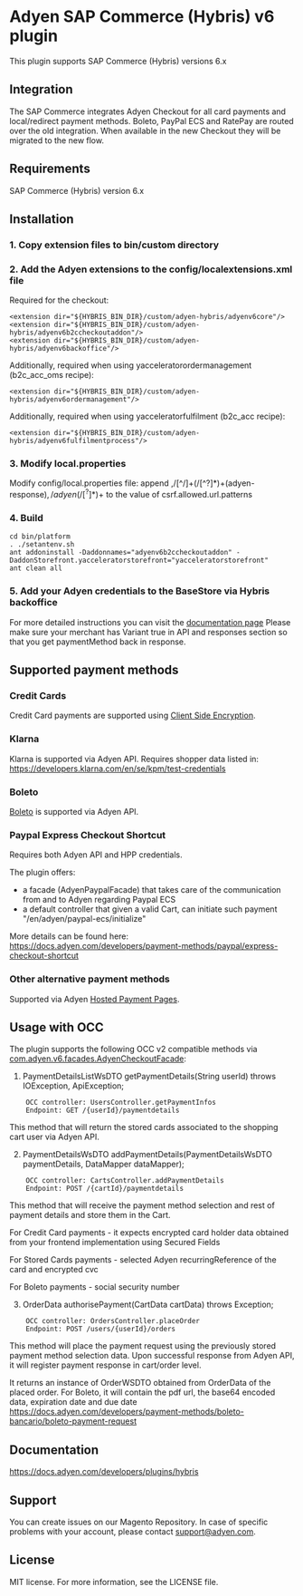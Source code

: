 # Adyen SAP Commerce (Hybris) v6 plugin

This plugin supports SAP Commerce (Hybris) versions 6.x

## Integration

The SAP Commerce integrates Adyen Checkout for all card payments and local/redirect payment methods.
Boleto, PayPal ECS and RatePay are routed over the old integration. When available in the new Checkout they will be migrated to the new flow.

## Requirements
SAP Commerce (Hybris) version 6.x

## Installation

### 1. Copy extension files to bin/custom directory

### 2. Add the Adyen extensions to the config/localextensions.xml file

Required for the checkout:
```
<extension dir="${HYBRIS_BIN_DIR}/custom/adyen-hybris/adyenv6core"/>
<extension dir="${HYBRIS_BIN_DIR}/custom/adyen-hybris/adyenv6b2ccheckoutaddon"/>
<extension dir="${HYBRIS_BIN_DIR}/custom/adyen-hybris/adyenv6backoffice"/>
```

Additionally, required when using yacceleratorordermanagement (b2c_acc_oms recipe):
```
<extension dir="${HYBRIS_BIN_DIR}/custom/adyen-hybris/adyenv6ordermanagement"/>
```

Additionally, required when using yacceleratorfulfilment (b2c_acc recipe):
```
<extension dir="${HYBRIS_BIN_DIR}/custom/adyen-hybris/adyenv6fulfilmentprocess"/>
```

### 3. Modify local.properties 

Modify config/local.properties file: 
append ,/[^/]+(/[^?]*)+(adyen-response)$,/adyen(/[^?]*)+$ to the value of csrf.allowed.url.patterns

### 4. Build
```
cd bin/platform
. ./setantenv.sh
ant addoninstall -Daddonnames="adyenv6b2ccheckoutaddon" -DaddonStorefront.yacceleratorstorefront="yacceleratorstorefront"
ant clean all
```

### 5. Add your Adyen credentials to the BaseStore via Hybris backoffice

For more detailed instructions you can visit the [documentation page](https://docs.adyen.com/developers/plug-ins-and-partners/hybris)
Please make sure your merchant has Variant true in API and responses section so that you get paymentMethod back in response.


## Supported payment methods

### Credit Cards

Credit Card payments are supported using [Client Side Encryption](https://docs.adyen.com/support/payment-glossary/client-side-encryption-cse).

### Klarna

Klarna is supported via Adyen API.
Requires shopper data listed in: https://developers.klarna.com/en/se/kpm/test-credentials

### Boleto

[Boleto](https://docs.adyen.com/developers/payment-methods/boleto-bancario) is supported via Adyen API.

### Paypal Express Checkout Shortcut

Requires both Adyen API and HPP credentials.

The plugin offers:
 - a facade (AdyenPaypalFacade) that takes care of the communication from and to Adyen regarding Paypal ECS
 - a default controller that given a valid Cart, can initiate such payment "/en/adyen/paypal-ecs/initialize"

More details can be found here: https://docs.adyen.com/developers/payment-methods/paypal/express-checkout-shortcut

### Other alternative payment methods

Supported via Adyen [Hosted Payment Pages](https://docs.adyen.com/developers/products-and-subscriptions/hosted-payment-pages).


## Usage with OCC

The plugin supports the following OCC v2 compatible methods via [com.adyen.v6.facades.AdyenCheckoutFacade](adyenv6core/src/com/adyen/v6/facades/AdyenCheckoutFacade.java):

1. PaymentDetailsListWsDTO getPaymentDetails(String userId) throws IOException, ApiException;

```
    OCC controller: UsersController.getPaymentInfos
    Endpoint: GET /{userId}/paymentdetails
```

This method that will return the stored cards associated to the shopping cart user via Adyen API.

2. PaymentDetailsWsDTO addPaymentDetails(PaymentDetailsWsDTO paymentDetails, DataMapper dataMapper);

```
    OCC controller: CartsController.addPaymentDetails
    Endpoint: POST /{cartId}/paymentdetails
```

This method that will receive the payment method selection and rest of payment details and store them in the Cart.

For Credit Card payments - it expects encrypted card holder data obtained from your frontend implementation using Secured Fields

For Stored Cards payments - selected Adyen recurringReference of the card and encrypted cvc

For Boleto payments - social security number
    

3. OrderData authorisePayment(CartData cartData) throws Exception;

```
    OCC controller: OrdersController.placeOrder
    Endpoint: POST /users/{userId}/orders
```

This method will place the payment request using the previously stored payment method selection data. Upon successful response from Adyen API, it will register payment response in cart/order level.

It returns an instance of OrderWSDTO obtained from OrderData of the placed order.
For Boleto, it will contain the pdf url, the base64 encoded data, expiration date and due date
https://docs.adyen.com/developers/payment-methods/boleto-bancario/boleto-payment-request


 ## Documentation
 https://docs.adyen.com/developers/plugins/hybris
 
 ## Support
 You can create issues on our Magento Repository. In case of specific problems with your account, please contact
 support@adyen.com.
 
 ## License
 MIT license. For more information, see the LICENSE file.

